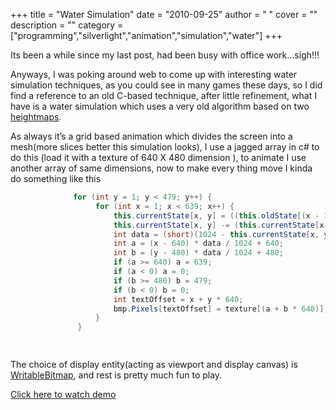 
+++
title = "Water Simulation"
date = "2010-09-25"
author = " "
cover = ""
description = ""
category = ["programming","silverlight","animation","simulation","water"]
+++

Its been a while since my last post, had been busy with office work…sigh!!!

 Anyways, I was poking around web to come up with interesting water simulation techniques, as you could see in many games these days, so I did find a reference to an old C-based technique, after little refinement, what I have is a water simulation which uses a very old algorithm based on two [heightmaps](http://en.wikipedia.org/wiki/Heightmap).

 As always it’s a grid based animation which divides the screen into a mesh(more slices better this simulation looks), I use a jagged array in c# to do this (load it with a texture of 640 X 480 dimension ), to animate I use another array of same dimensions, now to make every thing move I kinda do something like this

 ```csharp
               for (int y = 1; y < 479; y++) {
                    for (int x = 1; x < 639; x++) {
                        this.currentState[x, y] = ((this.oldState[(x - 1), y] + this.oldState[(x + 1), y] + this.oldState[x, (y + 1)] + this.oldState[x, (y - 1)] >> 1) - this.currentState[x, y]);
                        this.currentState[x, y] -= (this.currentState[x, y] >> 7);
                        int data = (short)(1024 - this.currentState[x, y]);
                        int a = (x - 640) * data / 1024 + 640;
                        int b = (y - 480) * data / 1024 + 480;
                        if (a >= 640) a = 639;
                        if (a < 0) a = 0;
                        if (b >= 480) b = 479;
                        if (b < 0) b = 0;
                        int textOffset = x + y * 640;
                        bmp.Pixels[textOffset] = texture[(a + b * 640)];
                    }
                }

        
```
 The choice of display entity(acting as viewport and display canvas) is [WritableBitmap](http://msdn.microsoft.com/en-us/library/system.windows.media.imaging.writeablebitmap.aspx), and rest is pretty much fun to play.

 [Click here to watch demo ](http://varunpant.com/static/resources/Silverlight/water.html) 

